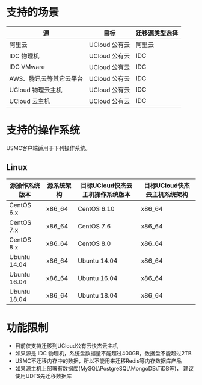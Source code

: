 # 支持的场景

| 源 | 目标 | 迁移源类型选择 |   
| --- | --- | --- |
| 阿里云 | UCloud 公有云 | 阿里云 |
| IDC 物理机 | UCloud 公有云 | IDC |
| IDC VMware | UCloud 公有云 | IDC |
| AWS、腾讯云等其它云平台 | UCloud 公有云 | IDC |
| UCloud 物理云主机 | UCloud 公有云 |IDC | 
| UCloud 云主机 | UCloud 公有云 |IDC | 

# 支持的操作系统

USMC客户端适用于下列操作系统。

## Linux

| 源操作系统版本 | 源系统架构 | 目标UCloud快杰云主机操作系统版本 | 目标UCloud快杰云主机系统架构 |   
| --- | --- | --- | --- |
| CentOS 6.x | x86_64 | CentOS 6.10 | x86_64 |
| CentOS 7.x | x86_64 | CentOS 7.6 | x86_64 |
| CentOS 8.x | x86_64 | CentOS 8.0 | x86_64 |
| Ubuntu 14.04 | x86_64 | Ubuntu 14.04 | x86_64 |
| Ubuntu 16.04 | x86_64 | Ubuntu 16.04 | x86_64 |
| Ubuntu 18.04 | x86_64 | Ubuntu 18.04 | x86_64 | 

# 功能限制

- 目前仅支持迁移到UCloud公有云快杰云主机
- 如果源是 IDC 物理机，系统盘数据量不能超过400GB，数据盘不能超过2TB
- USMC不迁移内存中的数据，所以不能用来迁移Redis等内存数据库产品
- 如果源主机上部署有数据库(MySQL\PostgreSQL\MongoDB\TiDB等)， 建议使用UDTS先迁移数据库
